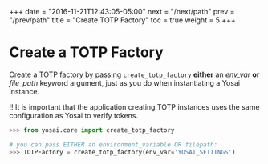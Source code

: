 +++
date = "2016-11-21T12:43:05-05:00"
next = "/next/path"
prev = "/prev/path"
title = "Create TOTP Factory"
toc = true
weight = 5
+++

# Create a TOTP Factory

Create a TOTP factory by passing ``create_totp_factory`` **either** an *env_var*
**or** *file_path* keyword argument, just as you do when instantiating a Yosai instance.

!! It is important that the application creating TOTP instances uses the same configuration as Yosai to verify tokens.

```python
>>> from yosai.core import create_totp_factory

# you can pass EITHER an environment_variable OR filepath:
>>> TOTPFactory = create_totp_factory(env_var='YOSAI_SETTINGS')
```
